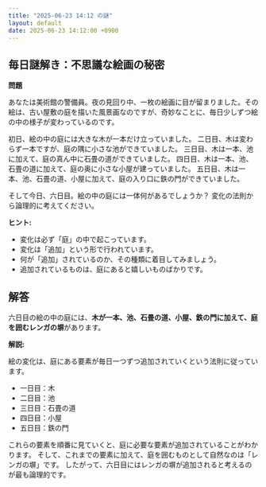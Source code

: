```yaml
---
title: "2025-06-23 14:12 の謎"
layout: default
date: 2025-06-23 14:12:00 +0900
---
```

## 毎日謎解き：不思議な絵画の秘密

**問題**

あなたは美術館の警備員。夜の見回り中、一枚の絵画に目が留まりました。その絵は、古い屋敷の庭を描いた風景画なのですが、奇妙なことに、毎日少しずつ絵の中の様子が変わっているのです。

初日、絵の中の庭には大きな木が一本だけ立っていました。
二日目、木は変わらず一本ですが、庭の隅に小さな池ができていました。
三日目、木は一本、池に加えて、庭の真ん中に石畳の道ができていました。
四日目、木は一本、池、石畳の道に加えて、庭の奥に小さな小屋が建っていました。
五日目、木は一本、池、石畳の道、小屋に加えて、庭の入り口に鉄の門ができていました。

そして今日、六日目。絵の中の庭には一体何があるでしょうか？ 変化の法則から論理的に考えてください。

**ヒント:**

*   変化は必ず「庭」の中で起こっています。
*   変化は「追加」という形で行われています。
*   何が「追加」されているのか、その種類に着目してみましょう。
*   追加されているものは、庭にあると嬉しいものばかりです。

## 解答

六日目の絵の中の庭には、**木が一本、池、石畳の道、小屋、鉄の門に加えて、庭を囲むレンガの塀**があります。

**解説:**

絵の変化は、庭にある要素が毎日一つずつ追加されていくという法則に従っています。

*   一日目：木
*   二日目：池
*   三日目：石畳の道
*   四日目：小屋
*   五日目：鉄の門

これらの要素を順番に見ていくと、庭に必要な要素が追加されていることがわかります。
そして、これまでの要素に加えて、庭を囲むものとして自然なのは「レンガの塀」です。
したがって、六日目にはレンガの塀が追加されると考えるのが最も論理的です。
